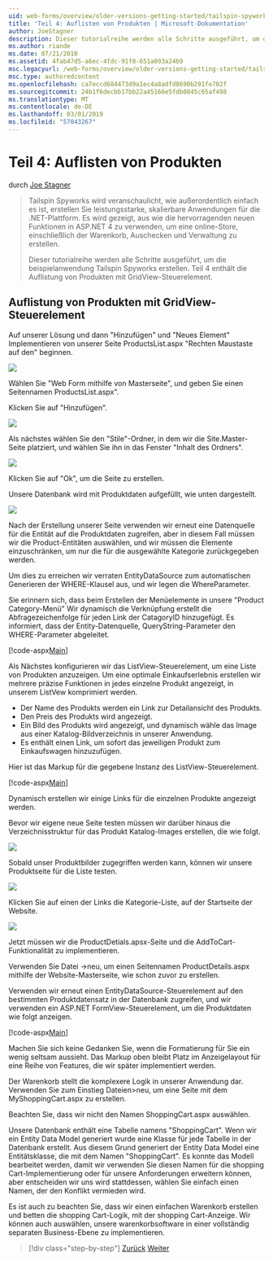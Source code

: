 ```yaml
---
uid: web-forms/overview/older-versions-getting-started/tailspin-spyworks/tailspin-spyworks-part-4
title: 'Teil 4: Auflisten von Produkten | Microsoft-Dokumentation'
author: JoeStagner
description: Dieser tutorialreihe werden alle Schritte ausgeführt, um die beispielanwendung Tailspin Spyworks erstellen. Teil 4 enthält die Auflistung von Produkten mit der GridView-Vertr....
ms.author: riande
ms.date: 07/21/2010
ms.assetid: 4fab47d5-a6ec-4fdc-91f0-651a093a24b9
msc.legacyurl: /web-forms/overview/older-versions-getting-started/tailspin-spyworks/tailspin-spyworks-part-4
msc.type: authoredcontent
ms.openlocfilehash: ca7eccd684473d9a1ec4a8adfd8690b291fe702f
ms.sourcegitcommit: 24b1f6decbb17bb22a45166e5fdb0845c65af498
ms.translationtype: MT
ms.contentlocale: de-DE
ms.lasthandoff: 03/01/2019
ms.locfileid: "57043267"
---
```

<a name="part-4-listing-products"></a>Teil 4: Auflisten von Produkten
====================
durch [Joe Stagner](https://github.com/JoeStagner)

> Tailspin Spyworks wird veranschaulicht, wie außerordentlich einfach es ist, erstellen Sie leistungsstarke, skalierbare Anwendungen für die .NET-Plattform. Es wird gezeigt, aus wie die hervorragenden neuen Funktionen in ASP.NET 4 zu verwenden, um eine online-Store, einschließlich der Warenkorb, Auschecken und Verwaltung zu erstellen.
> 
> Dieser tutorialreihe werden alle Schritte ausgeführt, um die beispielanwendung Tailspin Spyworks erstellen. Teil 4 enthält die Auflistung von Produkten mit GridView-Steuerelement.


## <a id="_Toc260221670"></a>  Auflistung von Produkten mit GridView-Steuerelement

Auf unserer Lösung und dann "Hinzufügen" und "Neues Element" Implementieren von unserer Seite ProductsList.aspx "Rechten Maustaste auf den" beginnen.

![](tailspin-spyworks-part-4/_static/image1.jpg)

Wählen Sie "Web Form mithilfe von Masterseite", und geben Sie einen Seitennamen ProductsList.aspx".

Klicken Sie auf "Hinzufügen".

![](tailspin-spyworks-part-4/_static/image2.jpg)

Als nächstes wählen Sie den "Stile"-Ordner, in dem wir die Site.Master-Seite platziert, und wählen Sie ihn in das Fenster "Inhalt des Ordners".

![](tailspin-spyworks-part-4/_static/image3.jpg)

Klicken Sie auf "Ok", um die Seite zu erstellen.

Unsere Datenbank wird mit Produktdaten aufgefüllt, wie unten dargestellt.

![](tailspin-spyworks-part-4/_static/image4.jpg)

Nach der Erstellung unserer Seite verwenden wir erneut eine Datenquelle für die Entität auf die Produktdaten zugreifen, aber in diesem Fall müssen wir die Product-Entitäten auswählen, und wir müssen die Elemente einzuschränken, um nur die für die ausgewählte Kategorie zurückgegeben werden.

Um dies zu erreichen wir verraten EntityDataSource zum automatischen Generieren der WHERE-Klausel aus, und wir legen die WhereParameter.

Sie erinnern sich, dass beim Erstellen der Menüelemente in unsere "Product Category-Menü" Wir dynamisch die Verknüpfung erstellt die Abfragezeichenfolge für jeden Link der CatagoryID hinzugefügt. Es informiert, dass der Entity-Datenquelle, QueryString-Parameter den WHERE-Parameter abgeleitet.

[!code-aspx[Main](tailspin-spyworks-part-4/samples/sample1.aspx)]

Als Nächstes konfigurieren wir das ListView-Steuerelement, um eine Liste von Produkten anzuzeigen. Um eine optimale Einkaufserlebnis erstellen wir mehrere präzise Funktionen in jedes einzelne Produkt angezeigt, in unserem ListVew komprimiert werden.

- Der Name des Produkts werden ein Link zur Detailansicht des Produkts.
- Den Preis des Produkts wird angezeigt.
- Ein Bild des Produkts wird angezeigt, und dynamisch wähle das Image aus einer Katalog-Bildverzeichnis in unserer Anwendung.
- Es enthält einen Link, um sofort das jeweiligen Produkt zum Einkaufswagen hinzuzufügen.

Hier ist das Markup für die gegebene Instanz des ListView-Steuerelement.

[!code-aspx[Main](tailspin-spyworks-part-4/samples/sample2.aspx)]

Dynamisch erstellen wir einige Links für die einzelnen Produkte angezeigt werden.

Bevor wir eigene neue Seite testen müssen wir darüber hinaus die Verzeichnisstruktur für das Produkt Katalog-Images erstellen, die wie folgt.

![](tailspin-spyworks-part-4/_static/image1.png)

Sobald unser Produktbilder zugegriffen werden kann, können wir unsere Produktseite für die Liste testen.

![](tailspin-spyworks-part-4/_static/image5.jpg)

Klicken Sie auf einen der Links die Kategorie-Liste, auf der Startseite der Website.

![](tailspin-spyworks-part-4/_static/image6.jpg)

Jetzt müssen wir die ProductDetials.apsx-Seite und die AddToCart-Funktionalität zu implementieren.

Verwenden Sie Datei -&gt;neu, um einen Seitennamen ProductDetails.aspx mithilfe der Website-Masterseite, wie schon zuvor zu erstellen.

Verwenden wir erneut einen EntityDataSource-Steuerelement auf den bestimmten Produktdatensatz in der Datenbank zugreifen, und wir verwenden ein ASP.NET FormView-Steuerelement, um die Produktdaten wie folgt anzeigen.

[!code-aspx[Main](tailspin-spyworks-part-4/samples/sample3.aspx)]

Machen Sie sich keine Gedanken Sie, wenn die Formatierung für Sie ein wenig seltsam aussieht. Das Markup oben bleibt Platz im Anzeigelayout für eine Reihe von Features, die wir später implementiert werden.

Der Warenkorb stellt die komplexere Logik in unserer Anwendung dar. Verwenden Sie zum Einstieg Dateien&gt;neu, um eine Seite mit dem MyShoppingCart.aspx zu erstellen.

Beachten Sie, dass wir nicht den Namen ShoppingCart.aspx auswählen.

Unsere Datenbank enthält eine Tabelle namens "ShoppingCart". Wenn wir ein Entity Data Model generiert wurde eine Klasse für jede Tabelle in der Datenbank erstellt. Aus diesem Grund generiert der Entity Data Model eine Entitätsklasse, die mit dem Namen "ShoppingCart". Es konnte das Modell bearbeitet werden, damit wir verwenden Sie diesen Namen für die shopping Cart-Implementierung oder für unsere Anforderungen erweitern können, aber entscheiden wir uns wird stattdessen, wählen Sie einfach einen Namen, der den Konflikt vermieden wird.

Es ist auch zu beachten Sie, dass wir einen einfachen Warenkorb erstellen und betten die shopping Cart-Logik, mit der shopping Cart-Anzeige. Wir können auch auswählen, unsere warenkorbsoftware in einer vollständig separaten Business-Ebene zu implementieren.

> [!div class="step-by-step"]
> [Zurück](tailspin-spyworks-part-3.md)
> [Weiter](tailspin-spyworks-part-5.md)
